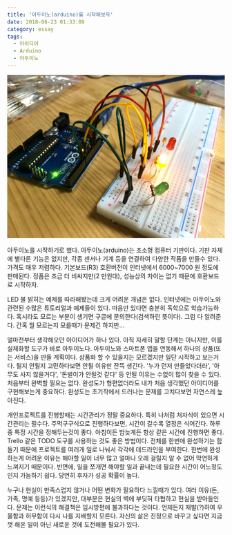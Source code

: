 ```yaml
---
title: '아두이노(arduino)를 시작해보자'
date: 2018-06-23 01:33:09
category: essay
tags:
  - 아이디어
  - Arduino
  - 아두이노
---
```


![img0](./0.jpg)

아두이노를 시작하기로 했다. 아두이노(arduino)는 초소형 컴퓨터 기판이다. 기판 자체에 별다른 기능은 없지만, 각종 센서나 기계 등을 연결하여 다양한 작품을 만들수 있다. 가격도 매우 저렴하다. 기본보드(R3) 호환버전이 인터넷에서 6000~7000 원 정도에 판매된다. 정품은 조금 더 비싸지만(2 만원대), 성능상의 차이는 없기 때문에 호환보드로 시작하자.

LED 불 밝히는 예제를 따라해봤는데 크게 어려운 개념은 없다. 인터넷에는 아두이노와 관련된 수많은 튜토리얼과 예제들이 있다. 마음만 있다면 충분히 독학으로 학습가능하다. 혹시라도 모르는 부분이 생기면 구글에 문의한다(검색하란 뜻이다). 그럼 다 알려준다. 간혹 뭘 모르는지 모를때가 문제긴 하지만...

얼마전부터 생각해오던 아이디어가 하나 있다. 아직 자세히 말할 단계는 아니지만, 이를 실체화할 도구가 바로 아두이노다. 아두이노와 스마트폰 앱을 연동해서 하나의 상품(또는 서비스)을 만들 계획이다. 상품화 할 수 있을지는 모르겠지만 일단 시작하고 보는거다. 될지 안될지 고민하다보면 안될 이유만 잔뜩 생긴다. '누가 먼저 만들었다더라', '아무도 사지 않을거다', '돈벌이가 안될것 같다' 등 안될 이유는 수없이 많이 찾을 수 있다. 처음부터 완벽할 필요는 없다. 완성도가 형편없더라도 내가 처음 생각했던 아이디어를 구현해보는게 중요하다. 완성도는 초기작에서 드러나는 문제를 고치다보면 자연스레 높아진다.

개인프로젝트를 진행할때는 시간관리가 정말 중요하다. 특히 나처럼 처자식이 있으면 시간관리는 필수다. 주먹구구식으로 진행하다보면, 시간이 갈수록 열정은 식어간다. 하루 중 특정 시간을 정해두는것이 좋다. 아침이든 밤늦게든 항상 같은 시간에 진행하면 좋다. Trello 같은 TODO 도구를 사용하는 것도 좋은 방법이다. 전체를 한번에 완성하기는 힘들기 때문에 프로젝트를 여러개 일로 나눠서 각각에 데드라인을 부여한다. 한번에 완성하는게 어려운 이유는 해야할 일이 너무 많고 얼마나 오래 걸릴지 알 수 없어 막연하게 느껴지기 때문이다. 반면에, 일을 쪼개면 해야할 일과 끝내는데 필요한 시간이 어느정도인지 가늠하기 쉽다. 당연히 후자가 성공 확률이 높다.

누구나 현실이 만족스럽지 않거나 어떤 변화가 필요하다 느낄때가 있다. 여러 이유(돈, 가족, 명예 등등)가 있겠지만, 대부분은 현실의 벽에 부딪혀 타협하고 현실을 받아들인다. 문제는 이런식의 해결책은 임시방편에 불과하다는 것이다. 언제든지 재발(?)하여 우울함과 허무함이 다시 나를 지배할지 모른다. 자신의 삶은 진정으로 바꾸고 싶다면 지금껏 해온 일이 아닌 새로운 것에 도전해볼 필요가 있다.
